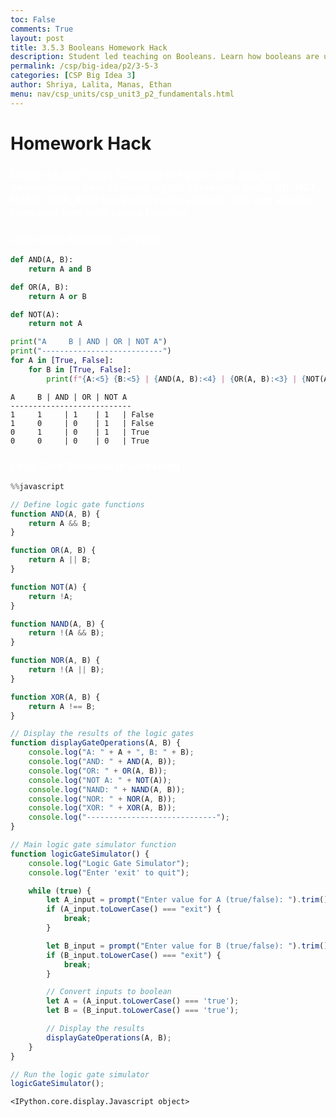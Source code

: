 ```yaml
---
toc: False
comments: True
layout: post
title: 3.5.3 Booleans Homework Hack
description: Student led teaching on Booleans. Learn how booleans are used in decision-making with logical operators.
permalink: /csp/big-idea/p2/3-5-3
categories: [CSP Big Idea 3]
author: Shriya, Lalita, Manas, Ethan
menu: nav/csp_units/csp_unit3_p2_fundamentals.html
---
```


# Homework Hack

### Create a Logic Gates Simulator in Python and Java this demonstrates how different logical operations (AND, OR, NOT, NAND, NOR, XOR) work with various inputs. This can visually represent how truth tables function.

### Logic Gate Simulator in Python


```python
def AND(A, B):
    return A and B

def OR(A, B):
    return A or B

def NOT(A):
    return not A

print("A     B | AND | OR | NOT A")
print("---------------------------")
for A in [True, False]:
    for B in [True, False]:
        print(f"{A:<5} {B:<5} | {AND(A, B):<4} | {OR(A, B):<3} | {NOT(A)}")

```

    A     B | AND | OR | NOT A
    ---------------------------
    1     1     | 1    | 1   | False
    1     0     | 0    | 1   | False
    0     1     | 0    | 1   | True
    0     0     | 0    | 0   | True


### Logic Gate Simulator in Javascript


```javascript
%%javascript

// Define logic gate functions
function AND(A, B) {
    return A && B;
}

function OR(A, B) {
    return A || B;
}

function NOT(A) {
    return !A;
}

function NAND(A, B) {
    return !(A && B);
}

function NOR(A, B) {
    return !(A || B);
}

function XOR(A, B) {
    return A !== B;
}

// Display the results of the logic gates
function displayGateOperations(A, B) {
    console.log("A: " + A + ", B: " + B);
    console.log("AND: " + AND(A, B));
    console.log("OR: " + OR(A, B));
    console.log("NOT A: " + NOT(A));
    console.log("NAND: " + NAND(A, B));
    console.log("NOR: " + NOR(A, B));
    console.log("XOR: " + XOR(A, B));
    console.log("-----------------------------");
}

// Main logic gate simulator function
function logicGateSimulator() {
    console.log("Logic Gate Simulator");
    console.log("Enter 'exit' to quit");

    while (true) {
        let A_input = prompt("Enter value for A (true/false): ").trim();
        if (A_input.toLowerCase() === "exit") {
            break;
        }

        let B_input = prompt("Enter value for B (true/false): ").trim();
        if (B_input.toLowerCase() === "exit") {
            break;
        }

        // Convert inputs to boolean
        let A = (A_input.toLowerCase() === 'true');
        let B = (B_input.toLowerCase() === 'true');

        // Display the results
        displayGateOperations(A, B);
    }
}

// Run the logic gate simulator
logicGateSimulator();

```


    <IPython.core.display.Javascript object>


<style>
    article {
        background-color: #000000 !important; /* Black background */
        border: 3px solid #1a1a2e !important; /* Dark blue border */
        padding: 25px !important;
        border-radius: 50px !important;
    }
    article h1 {
        color: #ffffff !important; /* White header */
    }
    article h2, h3, h4, p {
        color: #ffffff !important; /* White text */
    }
    article ul, ol, li {
        background-color: #1a1a2e !important; /* Dark blue for lists */
        border-left: 5px solid #1f4068 !important; /* Slightly lighter blue list border */
        color: #ffffff !important; /* White list text */
        padding: 12px 25px !important;
        margin: 12px 0 !important;
        border-radius: 50px !important;
    }
    article .center-text {
        text-align: center !important;
    }
    article summary {
        color: #ffffff !important; /* White summary */
    }
    article code {
        color: #ffffff !important; /* White code text */
        background-color: #1f4068 !important; /* Dark blue background */
        padding: 3px 6px !important;
        border-radius: 50px !important;
    }
</style>

